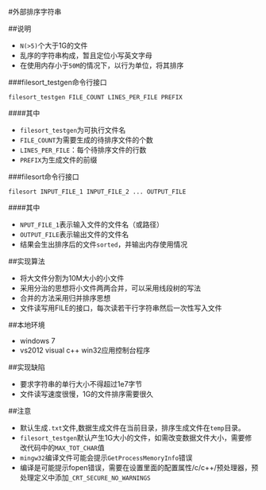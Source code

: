 #外部排序字符串

##说明
+ `N(>5)`个大于1G的文件
+ 乱序的字符串构成，暂且定位小写英文字母
+ 在使用内存小于`50M`的情况下，以行为单位，将其排序

###filesort_testgen命令行接口

    filesort_testgen FILE_COUNT LINES_PER_FILE PREFIX
    
####其中
+ `filesort_testgen`为可执行文件名
+ `FILE_COUNT`为需要生成的待排序文件的个数
+ `LINES_PER_FILE`：每个待排序文件的行数
+ `PREFIX`为生成文件的前缀

###filesort命令行接口

    filesort INPUT_FILE_1 INPUT_FILE_2 ... OUTPUT_FILE

####其中
+ `NPUT_FILE_1`表示输入文件的文件名（或路径）
+ `OUTPUT_FILE`表示输出文件的文件名
+ 结果会生出排序后的文件`sorted`，并输出内存使用情况


##实现算法
+ 将大文件分割为10M大小的小文件
+ 采用分治的思想将小文件两两合并，可以采用线段树的写法
+ 合并的方法采用归并排序思想
+ 文件读写用FILE的接口，每次读若干行字符串然后一次性写入文件

##本地环境
+ windows 7
+ vs2012 visual c++ win32应用控制台程序


##实现缺陷
+ 要求字符串的单行大小不得超过1e7字节
+ 文件读写速度很慢，1G的文件排序需要很久

##注意
+ 默认生成`.txt`文件,数据生成文件在当前目录，排序生成文件在`temp`目录。
+ `filesort_testgen`默认产生1G大小的文件，如需改变数据文件大小，需要修改代码中的`MAX_TOT_CHAR`值
+ `mingw32`编译文件可能会提示`GetProcessMemoryInfo`错误
+ 编译是可能提示fopen错误，需要在设置里面的配置属性/c/c++/预处理器，预处理定义中添加`_CRT_SECURE_NO_WARNINGS`
    

